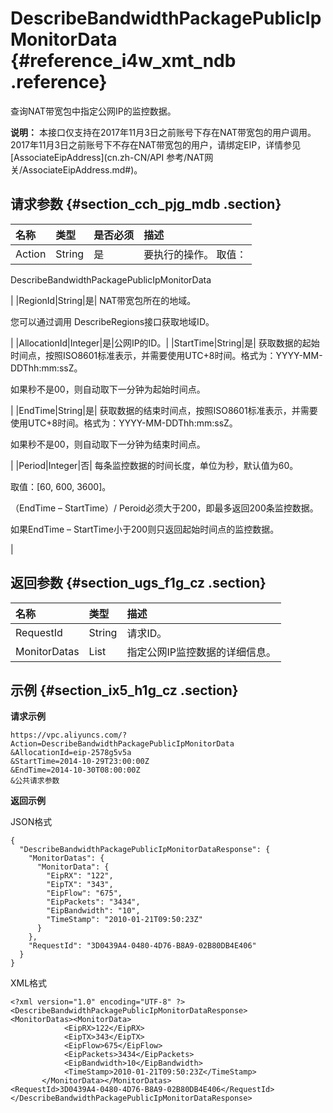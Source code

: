 # DescribeBandwidthPackagePublicIpMonitorData {#reference_i4w_xmt_ndb .reference}

查询NAT带宽包中指定公网IP的监控数据。

**说明：** 本接口仅支持在2017年11月3日之前账号下存在NAT带宽包的用户调用。2017年11月3日之前账号下不存在NAT带宽包的用户，请绑定EIP，详情参见[AssociateEipAddress](cn.zh-CN/API 参考/NAT网关/AssociateEipAddress.md#)。

## 请求参数 {#section_cch_pjg_mdb .section}

|名称|类型|是否必须|描述|
|:-|:-|:---|:-|
|Action|String|是| 要执行的操作。 取值：

 DescribeBandwidthPackagePublicIpMonitorData

 |
|RegionId|String|是| NAT带宽包所在的地域。

 您可以通过调用 DescribeRegions接口获取地域ID。

 |
|AllocationId|Integer|是|公网IP的ID。|
|StartTime|String|是| 获取数据的起始时间点，按照ISO8601标准表示，并需要使用UTC+8时间。格式为：YYYY-MM-DDThh:mm:ssZ。

 如果秒不是00，则自动取下一分钟为起始时间点。

 |
|EndTime|String|是| 获取数据的结束时间点，按照ISO8601标准表示，并需要使用UTC+8时间。格式为：YYYY-MM-DDThh:mm:ssZ。

 如果秒不是00，则自动取下一分钟为结束时间点。

 |
|Period|Integer|否| 每条监控数据的时间长度，单位为秒，默认值为60。

 取值：\[60, 600, 3600\]。

 （EndTime – StartTime）/ Peroid必须大于200，即最多返回200条监控数据。

 如果EndTime – StartTime小于200则只返回起始时间点的监控数据。

 |

## 返回参数 {#section_ugs_f1g_cz .section}

|名称|类型|描述|
|:-|:-|:-|
|RequestId|String|请求ID。|
|MonitorDatas|List|指定公网IP监控数据的详细信息。|

## 示例 {#section_ix5_h1g_cz .section}

**请求示例**

``` {#createVPCpub}
https://vpc.aliyuncs.com/?Action=DescribeBandwidthPackagePublicIpMonitorData
&AllocationId=eip-2578g5v5a
&StartTime=2014-10-29T23:00:00Z
&EndTime=2014-10-30T08:00:00Z
&公共请求参数
```

**返回示例**

JSON格式

```
{
  "DescribeBandwidthPackagePublicIpMonitorDataResponse": {
    "MonitorDatas": {
      "MonitorData": {
        "EipRX": "122",
        "EipTX": "343",
        "EipFlow": "675",
        "EipPackets": "3434",
        "EipBandwidth": "10",
        "TimeStamp": "2010-01-21T09:50:23Z"
      }
    },
    "RequestId": "3D0439A4-0480-4D76-B8A9-02B80DB4E406"
  }
}
```

XML格式

```
<?xml version="1.0" encoding="UTF-8" ?>
<DescribeBandwidthPackagePublicIpMonitorDataResponse>
<MonitorDatas><MonitorData>
            <EipRX>122</EipRX>
            <EipTX>343</EipTX>
            <EipFlow>675</EipFlow>
            <EipPackets>3434</EipPackets>
            <EipBandwidth>10</EipBandwidth>
            <TimeStamp>2010-01-21T09:50:23Z</TimeStamp>
       </MonitorData></MonitorDatas>
<RequestId>3D0439A4-0480-4D76-B8A9-02B80DB4E406</RequestId>
</DescribeBandwidthPackagePublicIpMonitorDataResponse>
```

